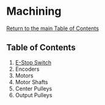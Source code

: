 # Machining

[Return to the main Table of Contents](https://github.com/EmiliaPsacharopoulos/Formatting#table-of-contents)


## Table of Contents
1. [E-Stop Switch](https://github.com/EmiliaPsacharopoulos/Quadruped-8dof-Robot/tree/main/Machining/E-Stop%20Switch#e-stop-switch-machining)
2.  Encoders
3.  Motors
4.  Motor Shafts
5.  Center Pulleys
6.  Output Pulleys


